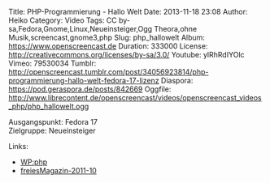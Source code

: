 Title: PHP-Programmierung - Hallo Welt
Date: 2013-11-18 23:08
Author: Heiko
Category: Video
Tags: CC by-sa,Fedora,Gnome,Linux,Neueinsteiger,Ogg Theora,ohne Musik,screencast,gnome3,php
Slug: php_hallowelt
Album: https://www.openscreencast.de
Duration: 333000
License: http://creativecommons.org/licenses/by-sa/3.0/
Youtube: ylRhRdIYOlc
Vimeo: 79530034
Tumblr: http://openscreencast.tumblr.com/post/34056923814/php-programmierung-hallo-welt-fedora-17-lizenz
Diaspora: https://pod.geraspora.de/posts/842669
Oggfile: http://www.librecontent.de/openscreencast/videos/openscreencast_videos_php/php_hallowelt.ogg

Ausgangspunkt: Fedora 17  
Zielgruppe: Neueinsteiger  

Links:

  * [WP:php](https://de.wikipedia.org/wiki/Php "Link zu WP:php")
  * [freiesMagazin-2011-10](http://www.freiesmagazin.de/freiesMagazin-2011-10 "Link zu freiesmagazin.de")

